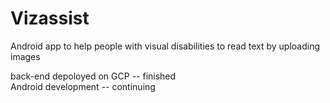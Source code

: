 # Vizassist
Android app to help people with visual disabilities to read text by uploading images

back-end depoloyed on GCP -- finished <br />
Android development       -- continuing
